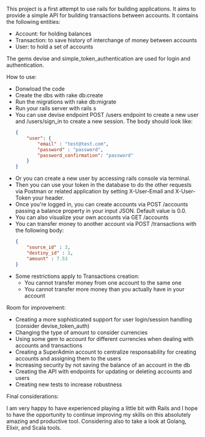 This project is a first attempt to use rails for building applications. It aims to provide a simple API for building transactions between accounts. It contains the following entities:

- Account: for holding balances
- Transaction: to save history of interchange of money between accounts
- User: to hold a set of accounts

The gems devise and simple_token_authentication are used for login and authentication.

How to use:

- Donwload the code
- Create the dbs with rake db:create
- Run the migrations with rake db:migrate
- Run your rails server with rails s
- You can use devise endpoint POST /users endpoint to create a new user and /users/sign_in to create a new session. The body should look like:
    ```json
    {
        "user": {
            "email" : "test@test.com",
            "password" : "password",
            "password_confirmation": "password"
        }
    }
    ```
- Or you can create a new user by accessing rails console via terminal.
- Then you can use your token in the database to do the other requests via Postman or related application by setting X-User-Email and X-User-Token your header.
- Once you're logged in, you can create accounts via POST /accounts passing a balance property in your input JSON. Default value is 0.0.
- You can also visualize your own accounts via GET /accounts
- You can transfer money to another account via POST /transactions with the following body:
    ```json
    {
        "source_id" : 3,
        "destiny_id" : 1,
        "amount" : 7.53
    }
    ```
- Some restrictions apply to Transactions creation:
    - You cannot transfer money from one account to the same one
    - You cannot transfer more money than you actually have in your account 

Room for improvement:
- Creating a more sophisticated support for user login/session handling (consider devise_token_auth)
- Changing the type of amount to consider currencies
- Using some gem to account for different currencies when dealing with accounts and transactions
- Creating a SuperAdmin account to centralize responsability for creating accounts and assigning them to the users
- Increasing security by not saving the balance of an account in the db 
- Creating the API with endpoints for updating or deleting accounts and users
- Creating new tests to increase robustness

Final considerations:

I am very happy to have experienced playing a little bit with Rails and I hope to have the opportunity to continue improving my skills on this absolutely amazing and productive tool. Considering also to take a look at Golang, Elixir, and Scala tools.
